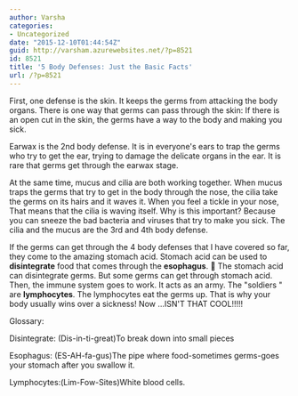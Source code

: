 ```yaml
---
author: Varsha
categories:
- Uncategorized
date: "2015-12-10T01:44:54Z"
guid: http://varsham.azurewebsites.net/?p=8521
id: 8521
title: '5 Body Defenses: Just the Basic Facts'
url: /?p=8521
---
```


First, one defense is the skin. It keeps the germs from attacking the body organs. There is one way that germs can pass through the skin: If there is an open cut in the skin, the germs have a way to the body and making you sick.

Earwax is the 2nd body defense. It is in everyone's ears to trap the germs who try to get the ear, trying to damage the delicate organs in the ear. It is rare that germs get through the earwax stage.

At the same time, mucus and cilia are both working together. When mucus traps the germs that try to get in the body through the nose, the cilia take the germs on its hairs and it waves it. When you feel a tickle in your nose, That means that the cilia is waving itself. Why is this important? Because you can sneeze the bad bacteria and viruses that try to make you sick. The cilia and the mucus are the 3rd and 4th body defense.

If the germs can get through the 4 body defenses that I have covered so far, they come to the amazing stomach acid. Stomach acid can be used to **disintegrate** food that comes through the **esophagus**.   The stomach acid can disintegrate germs. But some germs can get through stomach acid. Then, the immune system goes to work. It acts as an army. The  "soldiers " are **lymphocytes**. The lymphocytes eat the germs up. That is why your body usually wins over a sickness! Now ...ISN'T THAT COOL!!!!!

Glossary:

Disintegrate: (Dis-in-ti-great)To break down into small pieces

Esophagus: (ES-AH-fa-gus)The pipe where food-sometimes germs-goes your stomach after you swallow it.

Lymphocytes:(Lim-Fow-Sites)White blood cells.

 
